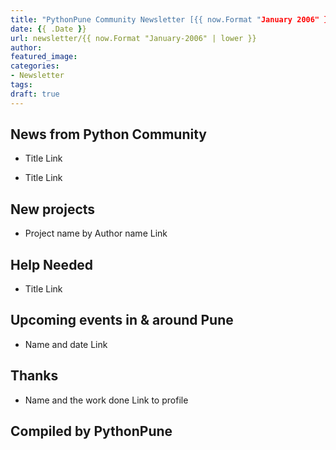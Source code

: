 ```yaml
---
title: "PythonPune Community Newsletter [{{ now.Format "January 2006" }} Edition]"
date: {{ .Date }}
url: newsletter/{{ now.Format "January-2006" | lower }}
author:
featured_image:
categories:
- Newsletter
tags:
draft: true
---
```


## News from Python Community
<!-- Add selected news links from the latest issue:
https://github.com/pythonpune/meetup-talks/issues?q=is:issue+is:open+label:newsletter
-->

* Title
  Link

* Title
  Link

## New projects
<!-- Add link to any project started by community members (not limited
to PythonPune) -->
* Project name by Author name
  Link

## Help Needed
<!-- Add link to any open issues where PythonPune group members can
help -->
* Title
  Link

## Upcoming events in & around Pune
<!-- Add link to upcoming workshops, conferences (can be from other
places around the world) -->
* Name and date
  Link

## Thanks
<!-- Add link to thank community members, don't forget to add name of
venue sponsors, hosts of the meetup/event -->
* Name and the work done
  Link to profile

## Compiled by PythonPune
<!-- Add names of people who sent news links on the newsletter
collection issue -->
